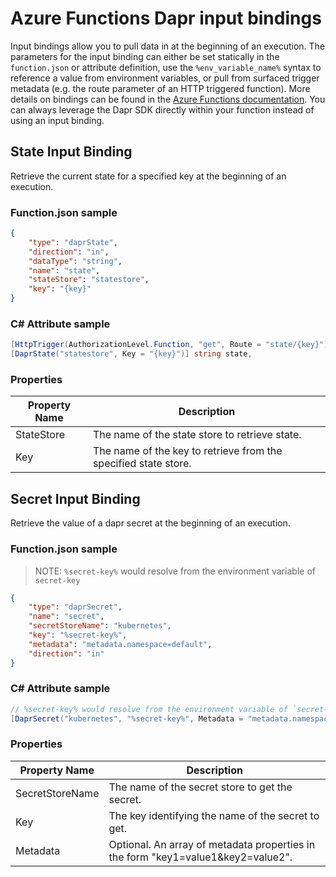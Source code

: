 # Azure Functions Dapr input bindings

Input bindings allow you to pull data in at the beginning of an execution.  The parameters for the input binding can either be set statically in the `function.json` or attribute definition, use the `%env_variable_name%` syntax to reference a value from environment variables, or pull from surfaced trigger metadata (e.g. the route parameter of an HTTP triggered function).  More details on bindings can be found in the [Azure Functions documentation](https://docs.microsoft.com/en-us/azure/azure-functions/functions-bindings-expressions-patterns).  You can always leverage the Dapr SDK directly within your function instead of using an input binding.

## State Input Binding
Retrieve the current state for a specified key at the beginning of an execution.

### Function.json sample
```json
{
    "type": "daprState",
    "direction": "in",
    "dataType": "string",
    "name": "state",
    "stateStore": "statestore",
    "key": "{key}"
}
```

### C# Attribute sample
```csharp
[HttpTrigger(AuthorizationLevel.Function, "get", Route = "state/{key}")] HttpRequest req,
[DaprState("statestore", Key = "{key}")] string state,
```

### Properties

|Property Name|Description|
|--|--|
|StateStore|The name of the state store to retrieve state.|
|Key|The name of the key to retrieve from the specified state store.|


## Secret Input Binding
Retrieve the value of a dapr secret at the beginning of an execution.

### Function.json sample
> NOTE: `%secret-key%` would resolve from the environment variable of `secret-key`
```json
{
    "type": "daprSecret",
    "name": "secret",
    "secretStoreName": "kubernetes",
    "key": "%secret-key%",
    "metadata": "metadata.namespace=default",
    "direction": "in"
}
```

### C# Attribute sample
```csharp
// %secret-key% would resolve from the environment variable of `secret-key`
[DaprSecret("kubernetes", "%secret-key%", Metadata = "metadata.namespace=default")] JObject
```

### Properties

|Property Name|Description|
|--|--|
|SecretStoreName|The name of the secret store to get the secret.|
|Key|The key identifying the name of the secret to get.|
|Metadata|Optional. An array of metadata properties in the form "key1=value1&amp;key2=value2".|